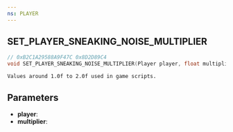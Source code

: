 ```yaml
---
ns: PLAYER
---
```

## SET_PLAYER_SNEAKING_NOISE_MULTIPLIER

```c
// 0xB2C1A29588A9F47C 0x8D2D89C4
void SET_PLAYER_SNEAKING_NOISE_MULTIPLIER(Player player, float multiplier);
```

```
Values around 1.0f to 2.0f used in game scripts.  
```

## Parameters
* **player**: 
* **multiplier**: 

